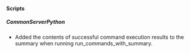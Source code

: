 
#### Scripts
##### CommonServerPython
- Added the contents of successful command execution results to the summary when running run_commands_with_summary.
